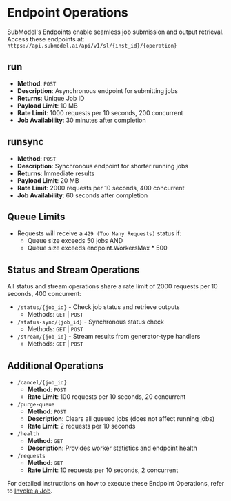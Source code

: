 # Endpoint Operations

SubModel's Endpoints enable seamless job submission and output retrieval. Access these endpoints at: `https://api.submodel.ai/api/v1/sl/{inst_id}/{operation}`

## run

- **Method**: `POST`
- **Description**: Asynchronous endpoint for submitting jobs
- **Returns**: Unique Job ID
- **Payload Limit**: 10 MB
- **Rate Limit**: 1000 requests per 10 seconds, 200 concurrent
- **Job Availability**: 30 minutes after completion

## runsync

- **Method**: `POST`
- **Description**: Synchronous endpoint for shorter running jobs
- **Returns**: Immediate results
- **Payload Limit**: 20 MB
- **Rate Limit**: 2000 requests per 10 seconds, 400 concurrent
- **Job Availability**: 60 seconds after completion

## Queue Limits

- Requests will receive a `429 (Too Many Requests)` status if:
  - Queue size exceeds 50 jobs AND
  - Queue size exceeds endpoint.WorkersMax * 500

## Status and Stream Operations

All status and stream operations share a rate limit of 2000 requests per 10 seconds, 400 concurrent:

- `/status/{job_id}` - Check job status and retrieve outputs
  - Methods: `GET` | `POST`
- `/status-sync/{job_id}` - Synchronous status check
  - Methods: `GET` | `POST`
- `/stream/{job_id}` - Stream results from generator-type handlers
  - Methods: `GET` | `POST`

## Additional Operations

- `/cancel/{job_id}`
  - **Method**: `POST`
  - **Rate Limit**: 100 requests per 10 seconds, 20 concurrent
- `/purge-queue`
  - **Method**: `POST`
  - **Description**: Clears all queued jobs (does not affect running jobs)
  - **Rate Limit**: 2 requests per 10 seconds
- `/health`
  - **Method**: `GET`
  - **Description**: Provides worker statistics and endpoint health
- `/requests`
  - **Method**: `GET`
  - **Rate Limit**: 10 requests per 10 seconds, 2 concurrent

For detailed instructions on how to execute these Endpoint Operations, refer to [Invoke a Job](/serverless/endpoints/job-operations.md).